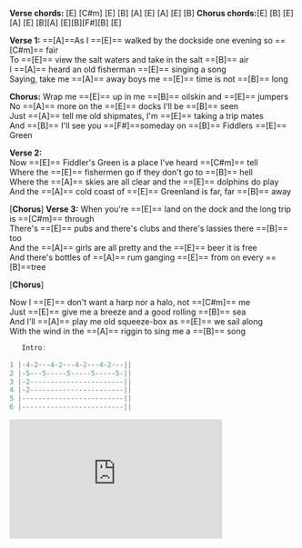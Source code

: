 **Verse chords:**  \[E] \[C#m] \[E] \[B] \[A] \[E] \[A] \[E] \[B]
**Chorus chords:**\[E] \[B] \[E] \[A] \[E] \[B]\[A] \[E]\[B]\[F#]\[B] \[E]

**Verse 1:**
 ==\[A]==As I ==\[E]== walked by the dockside one evening so ==\[C#m]== fair  
To ==\[E]== view the salt waters and take in the salt ==\[B]== air  
I ==\[A]== heard an old fisherman ==\[E]== singing a song  
Saying, take me ==\[A]== away boys me ==\[E]== time is not ==\[B]== long

**Chorus:**
Wrap me ==\[E]== up in me ==\[B]== oilskin and ==\[E]== jumpers  
No ==\[A]== more on the ==\[E]== docks I'll be ==\[B]== seen  
Just ==\[A]== tell me old shipmates, I'm ==\[E]== taking a trip mates  
And ==\[B]== I'll see you ==\[F#]==someday on ==\[B]== Fiddlers ==\[E]== Green 

**Verse 2:**    
Now ==\[E]== Fiddler's Green is a place I've heard ==\[C#m]== tell  
Where the ==\[E]== fishermen go if they don't go to ==\[B]== hell  
Where the ==\[A]== skies  are all clear and the ==\[E]== dolphins do play  
And the ==\[A]== cold coast of ==\[E]== Greenland is far,  far ==\[B]== away

\[**Chorus**] 
**Verse 3:** 
When you're ==[E]== land on the dock and the long trip is ==\[C#m]== through  
There's ==\[E]== pubs and there's clubs and there's lassies there ==\[B]== too  
And the ==\[A]== girls are all pretty and the ==\[E]== beer it is free  
And there's bottles of ==\[A]== rum ganging ==\[E]== from on every ==\[B]==tree  
 
 \[**Chorus**] 
 
Now I ==\[E]== don't want a harp nor a halo, not ==\[C#m]== me  
Just ==\[E]== give me a breeze and a good rolling ==\[B]== sea  
And I'll ==\[A]== play me old squeeze-box as ==\[E]== we sail along  
With the wind in the ==\[A]== riggin to sing me a ==\[B]== song

```java    
   Intro:    
  
1 |-4-2---4-2---4-2---4-2---||
2 |-5---5-----5-----5-----5-||
3 |-2-----------------------||
4 |-2-----------------------||
5 |-------------------------||
6 |-------------------------||

```

<iframe width="374" height="210" src="https://www.youtube.com/embed/cBp1uiGHu-M" title="YouTube video player" frameborder="0" allow="accelerometer; autoplay; clipboard-write; encrypted-media; gyroscope; picture-in-picture" allowfullscreen></iframe>



